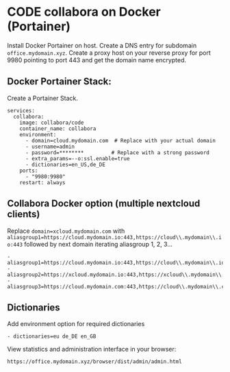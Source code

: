# CODE collabora on Docker (Portainer)

Install Docker Portainer on host. Create a DNS entry for subdomain `office.mydomain.xyz`. Create a proxy host on your reverse proxy for port 9980 pointing to port 443 and get the domain name encrypted.

## Docker Portainer Stack:

Create a Portainer Stack.

```
services:
  collabora:
    image: collabora/code
    container_name: collabora
    environment:
      - domain=cloud.mydomain.com  # Replace with your actual domain
      - username=admin
      - password=********         # Replace with a strong password
      - extra_params=--o:ssl.enable=true
      - dictionaries=en_US,de_DE
    ports:
      - "9980:9980"
    restart: always
```

   

## Collabora Docker option (multiple nextcloud clients)

Replace `domain=xcloud.mydomain.com` with `aliasgroup1=https://cloud.mydomain.io:443,https://cloud\\.mydomain\\.io:443` followed by next domain iterating aliasgroup 1, 2, 3...

```
- aliasgroup1=https://cloud.mydomain.io:443,https://cloud\\.mydomain\\.io:443
- aliasgroup2=https://xcloud.mydomain.io:443,https://xcloud\\.mydomain\\.io:443
- aliasgroup3=https://cloud.mydomain.com:443,https://cloud\\.mydomain\\.com:443
```

## Dictionaries

Add environment option for required dictionaries

```
- dictionaries=eu de_DE en_GB
```

View statistics and administration interface in your browser:

```
https://office.mydomain.xyz/browser/dist/admin/admin.html
```
